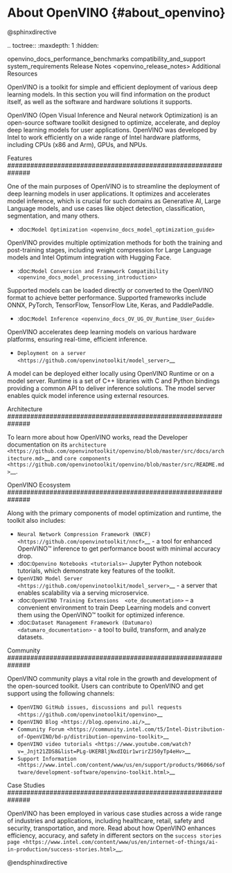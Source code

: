 # About OpenVINO {#about_openvino}

@sphinxdirective

.. toctree::
   :maxdepth: 1
   :hidden:

   openvino_docs_performance_benchmarks
   compatibility_and_support
   system_requirements
   Release Notes <openvino_release_notes>
   Additional Resources <resources>

OpenVINO is a toolkit for simple and efficient deployment of various deep learning models.
In this section you will find information on the product itself, as well as the software
and hardware solutions it supports.

OpenVINO (Open Visual Inference and Neural network Optimization) is an open-source software toolkit designed to optimize, accelerate, and deploy deep learning models for user applications. OpenVINO was developed by Intel to work efficiently on a wide range of Intel hardware platforms, including CPUs (x86 and Arm), GPUs, and NPUs.


Features
##############################################################

One of the main purposes of OpenVINO is to streamline the deployment of deep learning models in user applications. It optimizes and accelerates model inference, which is crucial for such domains as Generative AI, Large Language models, and use cases like object detection, classification, segmentation, and many others. 

* :doc:`Model Optimization <openvino_docs_model_optimization_guide>`

OpenVINO provides multiple optimization methods for both the training and post-training stages, including weight compression for Large Language models and Intel Optimum integration with Hugging Face.

* :doc:`Model Conversion and Framework Compatibility <openvino_docs_model_processing_introduction>`

Supported models can be loaded directly or converted to the OpenVINO format to achieve better performance. Supported frameworks include ONNX, PyTorch, TensorFlow, TensorFlow Lite, Keras, and PaddlePaddle. 

* :doc:`Model Inference <openvino_docs_OV_UG_OV_Runtime_User_Guide>`

OpenVINO accelerates deep learning models on various hardware platforms, ensuring real-time, efficient inference.

* `Deployment on a server <https://github.com/openvinotoolkit/model_server>`__

A model can be deployed either locally using OpenVINO Runtime or on a model server. Runtime is a set of C++ libraries with C and Python bindings providing a common API to deliver inference solutions. The model server enables quick model inference using external resources. 

Architecture
##############################################################

To learn more about how OpenVINO works, read the Developer documentation on its `architecture <https://github.com/openvinotoolkit/openvino/blob/master/src/docs/architecture.md>`__ and `core components <https://github.com/openvinotoolkit/openvino/blob/master/src/README.md>`__.

OpenVINO Ecosystem 
##############################################################

Along with the primary components of model optimization and runtime, the toolkit also includes:

* `Neural Network Compression Framework (NNCF) <https://github.com/openvinotoolkit/nncf>`__ - a tool for enhanced OpenVINO™ inference to get performance boost with minimal accuracy drop.
* :doc:`Openvino Notebooks <tutorials>`- Jupyter Python notebook tutorials, which demonstrate key features of the toolkit.
* `OpenVINO Model Server <https://github.com/openvinotoolkit/model_server>`__ - a server that enables scalability via a serving microservice.
* :doc:`OpenVINO Training Extensions  <ote_documentation>` – a convenient environment to train Deep Learning models and convert them using the OpenVINO™ toolkit for optimized inference.
* :doc:`Dataset Management Framework (Datumaro) <datumaro_documentation>` - a tool to build, transform, and analyze datasets.

Community
##############################################################

OpenVINO community plays a vital role in the growth and development of the open-sourced toolkit. Users can contribute to OpenVINO and get support using the following channels:

* `OpenVINO GitHub issues, discussions and pull requests <https://github.com/openvinotoolkit/openvino>`__
* `OpenVINO Blog <https://blog.openvino.ai/>`__
* `Community Forum <https://community.intel.com/t5/Intel-Distribution-of-OpenVINO/bd-p/distribution-openvino-toolkit>`__
* `OpenVINO video tutorials <https://www.youtube.com/watch?v=_Jnjt21ZDS8&list=PLg-UKERBljNxdIQir1wrirZJ50yTp4eHv>`__
* `Support Information <https://www.intel.com/content/www/us/en/support/products/96066/software/development-software/openvino-toolkit.html>`__

Case Studies
##############################################################

OpenVINO has been employed in various case studies across a wide range of industries and applications, including healthcare, retail, safety and security, transportation, and more. Read about how OpenVINO enhances efficiency, accuracy, and safety in different sectors on the `success stories page <https://www.intel.com/content/www/us/en/internet-of-things/ai-in-production/success-stories.html>`__.

@endsphinxdirective

